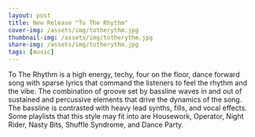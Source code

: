 ```yaml
---
layout: post
title: New Release "To The Rhythm"
cover-img: /assets/img/totherythm.jpg
thumbnail-img: /assets/img/totherythm.jpg
share-img: /assets/img/totherythm.jpg
tags: [music]
---
```


To The Rhythm is a high energy, techy, four on the floor, dance forward song with sparse lyrics that command the listeners to feel the rhythm and the vibe. The combination of groove set by bassline waves in and out of sustained and percussive elements that drive the dynamics of the song. The bassline is contrasted with heavy lead synths, fills, and vocal effects. Some playlists that this style may fit into are Housework, Operator, Night Rider, Nasty Bits, Shuffle Syndrome, and Dance Party.